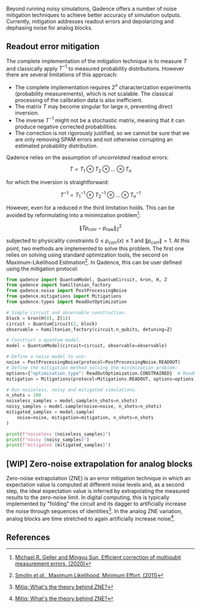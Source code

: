 Beyond running noisy simulations, Qadence offers a number of noise mitigation techniques to achieve better accuracy of simulation outputs. Currently, mitigation addresses readout errors and depolarizing and dephasing noise for analog blocks.

## Readout error mitigation

The complete implementation of the mitigation technique is to measure $T$ and classically apply $T^{−1}$ to measured probability distributions. However there are several limitations of this approach:

- The complete implementation requires $2^n$ characterization experiments (probability measurements), which is not scalable. The classical processing of the calibration data is also inefficient.
- The matrix $T$ may become singular for large $n$, preventing direct inversion.
- The inverse $T^{−1}$ might not be a stochastic matrix, meaning that it can produce negative corrected probabilities.
- The correction is not rigorously justified, so we cannot be sure that we are only removing SPAM errors and not otherwise corrupting an estimated probability distribution.

Qadence relies on the assumption of _uncorrelated_ readout errors:

$$
T=T_1\otimes T_2\otimes \dots \otimes T_n
$$

for which the inversion is straightforward:

$$
T^{-1}=T_1^{-1}\otimes T_2^{-1}\otimes \dots \otimes T_n^{-1}
$$

However, even for a reduced $n$ the third limitation holds. This can be avoided by reformulating into a minimization problem[^1]:

$$
\lVert Tp_{\textrm{corr}}-p_{\textrm{raw}}\rVert_{2}^{2}
$$

subjected to physicality constraints $0 \leq p_{corr}(x) \leq 1$ and $\lVert p_{corr} \rVert = 1$. At this point, two methods are implemented to solve this problem. The first one relies on solving using standard optimization tools, the second on Maximum-Likelihood Estimation[^2]. In Qadence, this can be user defined using the mitigation protocol:

```python exec="on" source="material-block" session="mitigation" result="json"
from qadence import QuantumModel, QuantumCircuit, kron, H, Z
from qadence import hamiltonian_factory
from qadence.noise import PostProcessingNoise
from qadence.mitigations import Mitigations
from qadence.types import ReadOutOptimization

# Simple circuit and observable construction.
block = kron(H(0), Z(1))
circuit = QuantumCircuit(2, block)
observable = hamiltonian_factory(circuit.n_qubits, detuning=Z)

# Construct a quantum model.
model = QuantumModel(circuit=circuit, observable=observable)

# Define a noise model to use:
noise = PostProcessingNoise(protocol=PostProcessingNoise.READOUT)
# Define the mitigation method solving the minimization problem:
options={"optimization_type": ReadOutOptimization.CONSTRAINED}  # ReadOutOptimization.MLE for the alternative method.
mitigation = Mitigations(protocol=Mitigations.READOUT, options=options)

# Run noiseless, noisy and mitigated simulations.
n_shots = 100
noiseless_samples = model.sample(n_shots=n_shots)
noisy_samples = model.sample(noise=noise, n_shots=n_shots)
mitigated_samples = model.sample(
    noise=noise, mitigation=mitigation, n_shots=n_shots
)

print(f"noiseless {noiseless_samples}")
print(f"noisy {noisy_samples}")
print(f"mitigated {mitigated_samples}")
```

## [WIP] Zero-noise extrapolation for analog blocks

Zero-noise extrapolation (ZNE) is an error mitigation technique in which an expectation value is computed at different noise levels and, as a second step, the ideal expectation value is inferred by extrapolating the measured results to the zero-noise limit. In digital computing, this is typically implemented by "folding" the circuit and its dagger to artificially increase the noise through sequences of identities[^3]. In the analog ZNE variation, analog blocks are time stretched to again artificially increase noise[^3].


## References

[^1]: [Michael R. Geller and Mingyu Sun, Efficient correction of multiqubit measurement errors, (2020)](https://arxiv.org/abs/2001.09980)

[^2]: [Smolin _et al._, Maximum Likelihood, Minimum Effort, (2011)](https://arxiv.org/abs/1106.5458)

[^3]: [Mitiq: What's the theory behind ZNE?](https://mitiq.readthedocs.io/en/stable/guide/zne-5-theory.html)
